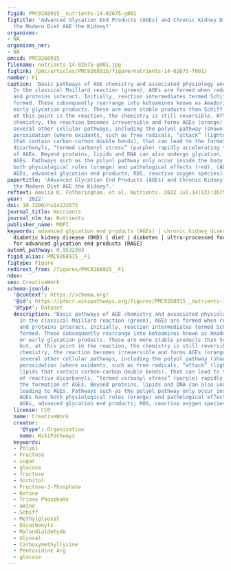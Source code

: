 ```yaml
---
figid: PMC9268915__nutrients-14-02675-g001
figtitle: 'Advanced Glycation End Products (AGEs) and Chronic Kidney Disease: Does
  the Modern Diet AGE the Kidney?'
organisms:
- NA
organisms_ner:
- NA
pmcid: PMC9268915
filename: nutrients-14-02675-g001.jpg
figlink: /pmc/articles/PMC9268915/figure/nutrients-14-02675-f001/
number: F1
caption: 'Basic pathways of AGE chemistry and associated physiology and pathology.
  In the classical Maillard reaction (green), AGEs are formed when reducing sugars
  and proteins interact. Initially, reaction intermediates termed Schiff bases are
  formed. These subsequently rearrange into ketoamines known as Amadori products or
  early glycation products. These are more stable products than Schiff bases but,
  at this point in the reaction, the chemistry is still reversible. After further
  chemistry, the reaction becomes irreversible and forms AGEs (orange). There are
  several other cellular pathways, including the polyol pathway (shown) and lipid
  peroxidation (where oxidants, such as free radicals, “attack” (lightning bolt) lipids
  that contain carbon-carbon double bonds), that can lead to the formation of reactive
  dicarbonyls, “termed carbonyl stress” (purple) rapidly accelerating the formation
  of AGEs. Beyond proteins, lipids and DNA can also undergo glycation, leading to
  AGEs. Pathways such as the polyol pathway only occur inside the body. AGEs have
  both physiological roles (orange) and pathological effects (red). (Abbreviations:
  AGEs, advanced glycation end products; ROS, reactive oxygen species).'
papertitle: 'Advanced Glycation End Products (AGEs) and Chronic Kidney Disease: Does
  the Modern Diet AGE the Kidney?.'
reftext: Amelia K. Fotheringham, et al. Nutrients. 2022 Jul;14(13):2675.
year: '2022'
doi: 10.3390/nu14132675
journal_title: Nutrients
journal_nlm_ta: Nutrients
publisher_name: MDPI
keywords: advanced glycation end products (AGEs) | chronic kidney disease (CKD) |
  diabetic kidney disease (DKD) | diet | diabetes | ultra-processed foods | receptor
  for advanced glycation end products (RAGE)
automl_pathway: 0.9532993
figid_alias: PMC9268915__F1
figtype: Figure
redirect_from: /figures/PMC9268915__F1
ndex: ''
seo: CreativeWork
schema-jsonld:
  '@context': https://schema.org/
  '@id': https://pfocr.wikipathways.org/figures/PMC9268915__nutrients-14-02675-g001.html
  '@type': Dataset
  description: 'Basic pathways of AGE chemistry and associated physiology and pathology.
    In the classical Maillard reaction (green), AGEs are formed when reducing sugars
    and proteins interact. Initially, reaction intermediates termed Schiff bases are
    formed. These subsequently rearrange into ketoamines known as Amadori products
    or early glycation products. These are more stable products than Schiff bases
    but, at this point in the reaction, the chemistry is still reversible. After further
    chemistry, the reaction becomes irreversible and forms AGEs (orange). There are
    several other cellular pathways, including the polyol pathway (shown) and lipid
    peroxidation (where oxidants, such as free radicals, “attack” (lightning bolt)
    lipids that contain carbon-carbon double bonds), that can lead to the formation
    of reactive dicarbonyls, “termed carbonyl stress” (purple) rapidly accelerating
    the formation of AGEs. Beyond proteins, lipids and DNA can also undergo glycation,
    leading to AGEs. Pathways such as the polyol pathway only occur inside the body.
    AGEs have both physiological roles (orange) and pathological effects (red). (Abbreviations:
    AGEs, advanced glycation end products; ROS, reactive oxygen species).'
  license: CC0
  name: CreativeWork
  creator:
    '@type': Organization
    name: WikiPathways
  keywords:
  - Polyol
  - Fructose
  - sugar
  - glucose
  - fructose
  - Sorbitol
  - Fructose-3-Phosphate
  - Ketone
  - Triose Phosphate
  - amine
  - Schiff
  - Methylglyoxal
  - Dicarbonyls
  - Malondialdehyde
  - Glyoxal
  - Carboxymethyllysine
  - Pentosidine Arg
  - glucose
---
```

